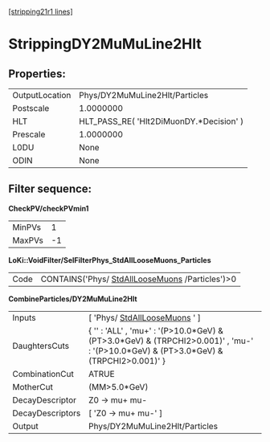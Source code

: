 [[stripping21r1 lines]](./stripping21r1-ew)

# StrippingDY2MuMuLine2Hlt

## Properties:

|                |                                          |
|----------------|------------------------------------------|
| OutputLocation | Phys/DY2MuMuLine2Hlt/Particles           |
| Postscale      | 1.0000000                                |
| HLT            | HLT_PASS_RE( 'Hlt2DiMuonDY.\*Decision' ) |
| Prescale       | 1.0000000                                |
| L0DU           | None                                     |
| ODIN           | None                                     |

## Filter sequence:

**CheckPV/checkPVmin1**

|        |     |
|--------|-----|
| MinPVs | 1   |
| MaxPVs | -1  |

**LoKi::VoidFilter/SelFilterPhys_StdAllLooseMuons_Particles**

|      |                                                                                      |
|------|--------------------------------------------------------------------------------------|
| Code | CONTAINS('Phys/ [StdAllLooseMuons](./stripping21r1-stdallloosemuons) /Particles')\>0 |

**CombineParticles/DY2MuMuLine2Hlt**

|                  |                                                                                                                                              |
|------------------|----------------------------------------------------------------------------------------------------------------------------------------------|
| Inputs           | [ 'Phys/ [StdAllLooseMuons](./stripping21r1-stdallloosemuons) ' ]                                                                          |
| DaughtersCuts    | { '' : 'ALL' , 'mu+' : '(P\>10.0\*GeV) & (PT\>3.0\*GeV) & (TRPCHI2\>0.001)' , 'mu-' : '(P\>10.0\*GeV) & (PT\>3.0\*GeV) & (TRPCHI2\>0.001)' } |
| CombinationCut   | ATRUE                                                                                                                                        |
| MotherCut        | (MM\>5.0\*GeV)                                                                                                                               |
| DecayDescriptor  | Z0 -\> mu+ mu-                                                                                                                               |
| DecayDescriptors | [ 'Z0 -\> mu+ mu-' ]                                                                                                                       |
| Output           | Phys/DY2MuMuLine2Hlt/Particles                                                                                                               |
